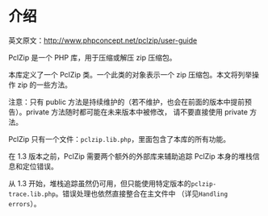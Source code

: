 
# 介绍
英文原文：http://www.phpconcept.net/pclzip/user-guide

PclZip 是一个 PHP 库，用于压缩或解压 zip 压缩包。
 
本库定义了一个 PclZip 类。一个此类的对象表示一个 zip 压缩包。本文将列举操作 zip 的一些方法。

注意：只有 public 方法是持续维护的（若不维护，也会在前面的版本中提前预告）。private 方法随时都可能在未来版本中被修改，
请不要直接使用 private 方法。

PclZip 只有一个文件：`pclzip.lib.php`，里面包含了本库的所有功能。

在 1.3 版本之前，PclZip 需要两个额外的外部库来辅助追踪 PclZip 本身的堆栈信息和定位错误。

从 1.3 开始，堆栈追踪虽然仍可用，但只能使用特定版本的`pclzip-trace.lib.php`。错误处理也依然直接整合在主文件中
（详见`Handling errors`）。



